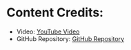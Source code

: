 # Content Credits:

- Video: [YouTube Video](https://youtu.be/o6XK4L1z5zI)
- GitHub Repository: [GitHub Repository](https://github.com/trananhtuat/ecommerce-dashboard/)
